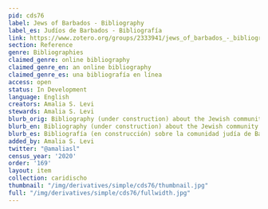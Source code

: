 ```yaml
---
pid: cds76
label: Jews of Barbados - Bibliography
label_es: Judíos de Barbados - Bibliografía
link: https://www.zotero.org/groups/2333941/jews_of_barbados_-_bibliography
section: Reference
genre: Bibliographies
claimed_genre: online bibliography
claimed_genre_en: an online bibliography
claimed_genre_es: una bibliografía en línea
access: open
status: In Development
language: English
creators: Amalia S. Levi
stewards: Amalia S. Levi
blurb_orig: Bibliography (under construction) about the Jewish community of Barbados.
blurb_en: Bibliography (under construction) about the Jewish community of Barbados.
blurb_es: Bibliografía (en construcción) sobre la comunidad judía de Barbados.
added_by: Amalia S. Levi
twitter: "@amaliasl"
census_year: '2020'
order: '169'
layout: item
collection: caridischo
thumbnail: "/img/derivatives/simple/cds76/thumbnail.jpg"
full: "/img/derivatives/simple/cds76/fullwidth.jpg"
---
```

